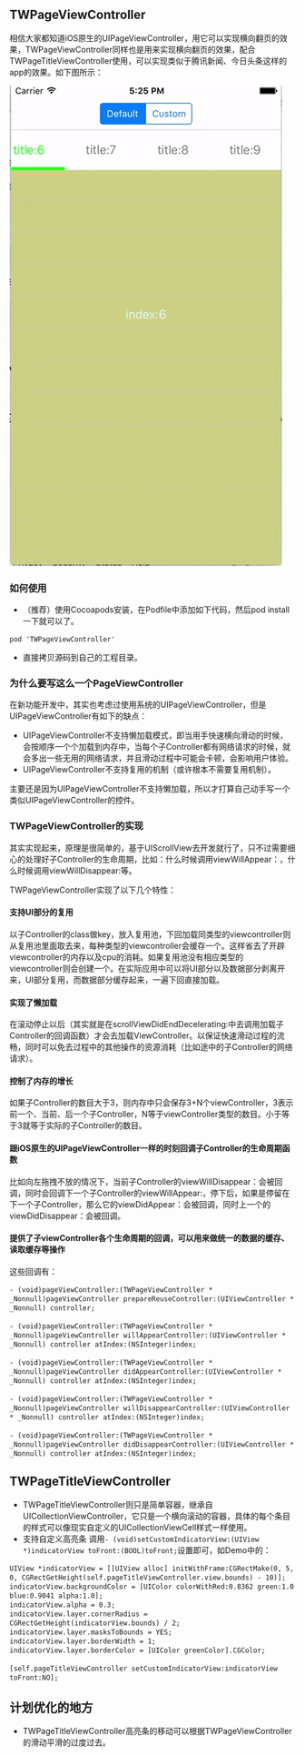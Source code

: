 ## TWPageViewController
相信大家都知道iOS原生的UIPageViewController，用它可以实现横向翻页的效果，TWPageViewController同样也是用来实现横向翻页的效果，配合TWPageTitleViewController使用，可以实现类似于腾讯新闻、今日头条这样的app的效果。如下图所示：

![效果图1](https://github.com/Easence/TWPageViewController/blob/master/TWPageViewControllerDemo/screenShot.gif?raw=true)

### 如何使用

- （推荐）使用Cocoapods安装，在Podfile中添加如下代码，然后pod install一下就可以了。

```
pod 'TWPageViewController'
```
-   直接拷贝源码到自己的工程目录。

### 为什么要写这么一个PageViewController
在新功能开发中，其实也考虑过使用系统的UIPageViewController，但是UIPageViewController有如下的缺点：

- UIPageViewController不支持懒加载模式，即当用手快速横向滑动的时候，会按顺序一个个加载到内存中，当每个子Controller都有网络请求的时候，就会多出一些无用的网络请求，并且滑动过程中可能会卡顿，会影响用户体验。
- UIPageViewController不支持复用的机制（或许根本不需要复用机制）。

主要还是因为UIPageViewController不支持懒加载，所以才打算自己动手写一个类似UIPageViewController的控件。


### TWPageViewController的实现
其实实现起来，原理是很简单的，基于UIScrollView去开发就行了，只不过需要细心的处理好子Controller的生命周期，比如：什么时候调用viewWillAppear：，什么时候调用viewWillDisappear:等。

TWPageViewController实现了以下几个特性：

#### 支持UI部分的复用
以子Controller的class做key，放入复用池，下回加载同类型的viewcontroller则从复用池里面取去来，每种类型的viewcontroller会缓存一个。这样省去了开辟viewcontroller的内存以及cpu的消耗。如果复用池没有相应类型的viewcontroller则会创建一个。在实际应用中可以将UI部分以及数据部分剥离开来，UI部分复用，而数据部分缓存起来，一遍下回直接加载。

#### 实现了懒加载
在滚动停止以后（其实就是在scrollViewDidEndDecelerating:中去调用加载子Controller的回调函数）才会去加载ViewController。以保证快速滑动过程的流畅，同时可以免去过程中的其他操作的资源消耗（比如途中的子Controller的网络请求）。
#### 控制了内存的增长
如果子Controller的数目大于3，则内存中只会保存3+N个viewController，3表示前一个、当前、后一个子Controller，N等于viewController类型的数目。小于等于3就等于实际的子Controller的数目。
#### 跟iOS原生的UIPageViewController一样的时刻回调子Controller的生命周期函数
比如向左拖拽不放的情况下，当前子Controller的viewWillDisappear：会被回调，同时会回调下一个子Controller的viewWillAppear:，停下后，如果是停留在下一个子Controller，那么它的viewDidAppear：会被回调，同时上一个的viewDidDisappear：会被回调。
#### 提供了子viewController各个生命周期的回调，可以用来做统一的数据的缓存、读取缓存等操作
这些回调有：

```
- (void)pageViewController:(TWPageViewController * _Nonnull)pageViewController prepareReuseController:(UIViewController * _Nonnull) controller;

- (void)pageViewController:(TWPageViewController * _Nonnull)pageViewController willAppearController:(UIViewController * _Nonnull) controller atIndex:(NSInteger)index;

- (void)pageViewController:(TWPageViewController * _Nonnull)pageViewController didAppearController:(UIViewController * _Nonnull) controller atIndex:(NSInteger)index;

- (void)pageViewController:(TWPageViewController * _Nonnull)pageViewController willDisappearController:(UIViewController * _Nonnull) controller atIndex:(NSInteger)index;

- (void)pageViewController:(TWPageViewController * _Nonnull)pageViewController didDisappearController:(UIViewController * _Nonnull) controller atIndex:(NSInteger)index;
```

## TWPageTitleViewController
- TWPageTitleViewController则只是简单容器，继承自UICollectionViewController，它只是一个横向滚动的容器，具体的每个条目的样式可以像现实自定义的UICollectionViewCell样式一样使用。
- 支持自定义高亮条
调用`- (void)setCustomIndicatorView:(UIView *)indicatorView toFront:(BOOL)toFront;`设置即可，如Demo中的：

```
UIView *indicatorView = [[UIView alloc] initWithFrame:CGRectMake(0, 5, 0, CGRectGetHeight(self.pageTitleViewController.view.bounds) - 10)];
indicatorView.backgroundColor = [UIColor colorWithRed:0.8362 green:1.0 blue:0.9041 alpha:1.0];
indicatorView.alpha = 0.3;
indicatorView.layer.cornerRadius = CGRectGetHeight(indicatorView.bounds) / 2;
indicatorView.layer.masksToBounds = YES;
indicatorView.layer.borderWidth = 1;
indicatorView.layer.borderColor = [UIColor greenColor].CGColor;

[self.pageTitleViewController setCustomIndicatorView:indicatorView toFront:NO];

```

## 计划优化的地方
- TWPageTitleViewController高亮条的移动可以根据TWPageViewController的滑动平滑的过度过去。
